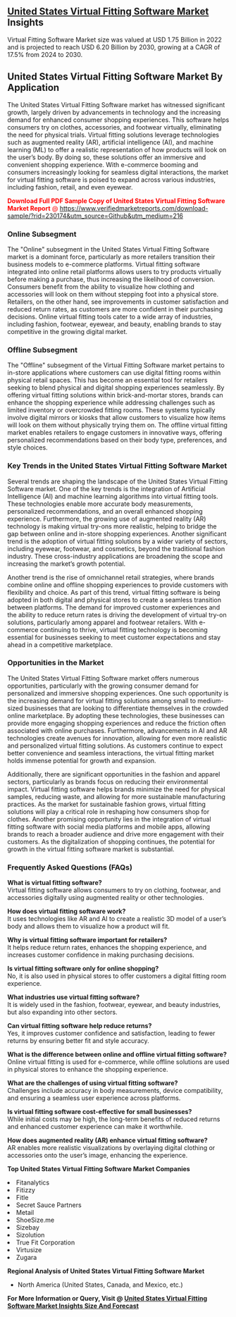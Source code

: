 <h2><a href="https://www.verifiedmarketreports.com/download-sample/?rid=230174&amp;utm_source=Github&amp;utm_medium=216" target="_blank">United States Virtual Fitting Software Market</a> Insights</h2><p>Virtual Fitting Software Market size was valued at USD 1.75 Billion in 2022 and is projected to reach USD 6.20 Billion by 2030, growing at a CAGR of 17.5% from 2024 to 2030.</p><p><h2>United States Virtual Fitting Software Market By Application</h2><p>The United States Virtual Fitting Software market has witnessed significant growth, largely driven by advancements in technology and the increasing demand for enhanced consumer shopping experiences. This software helps consumers try on clothes, accessories, and footwear virtually, eliminating the need for physical trials. Virtual fitting solutions leverage technologies such as augmented reality (AR), artificial intelligence (AI), and machine learning (ML) to offer a realistic representation of how products will look on the user’s body. By doing so, these solutions offer an immersive and convenient shopping experience. With e-commerce booming and consumers increasingly looking for seamless digital interactions, the market for virtual fitting software is poised to expand across various industries, including fashion, retail, and even eyewear.<p><span class=""><span style="color: #ff0000;"><strong>Download Full PDF Sample Copy of United States Virtual Fitting Software Market Report</strong> @ </span><a href="https://www.verifiedmarketreports.com/download-sample/?rid=230174&amp;utm_source=Github&amp;utm_medium=216" target="_blank">https://www.verifiedmarketreports.com/download-sample/?rid=230174&amp;utm_source=Github&amp;utm_medium=216</a></span></p></p><h3>Online Subsegment</h3><p>The "Online" subsegment in the United States Virtual Fitting Software market is a dominant force, particularly as more retailers transition their business models to e-commerce platforms. Virtual fitting software integrated into online retail platforms allows users to try products virtually before making a purchase, thus increasing the likelihood of conversion. Consumers benefit from the ability to visualize how clothing and accessories will look on them without stepping foot into a physical store. Retailers, on the other hand, see improvements in customer satisfaction and reduced return rates, as customers are more confident in their purchasing decisions. Online virtual fitting tools cater to a wide array of industries, including fashion, footwear, eyewear, and beauty, enabling brands to stay competitive in the growing digital market.<h3>Offline Subsegment</h3><p>The "Offline" subsegment of the Virtual Fitting Software market pertains to in-store applications where customers can use digital fitting rooms within physical retail spaces. This has become an essential tool for retailers seeking to blend physical and digital shopping experiences seamlessly. By offering virtual fitting solutions within brick-and-mortar stores, brands can enhance the shopping experience while addressing challenges such as limited inventory or overcrowded fitting rooms. These systems typically involve digital mirrors or kiosks that allow customers to visualize how items will look on them without physically trying them on. The offline virtual fitting market enables retailers to engage customers in innovative ways, offering personalized recommendations based on their body type, preferences, and style choices.<h3>Key Trends in the United States Virtual Fitting Software Market</h3><p>Several trends are shaping the landscape of the United States Virtual Fitting Software market. One of the key trends is the integration of Artificial Intelligence (AI) and machine learning algorithms into virtual fitting tools. These technologies enable more accurate body measurements, personalized recommendations, and an overall enhanced shopping experience. Furthermore, the growing use of augmented reality (AR) technology is making virtual try-ons more realistic, helping to bridge the gap between online and in-store shopping experiences. Another significant trend is the adoption of virtual fitting solutions by a wider variety of sectors, including eyewear, footwear, and cosmetics, beyond the traditional fashion industry. These cross-industry applications are broadening the scope and increasing the market’s growth potential.<p>Another trend is the rise of omnichannel retail strategies, where brands combine online and offline shopping experiences to provide customers with flexibility and choice. As part of this trend, virtual fitting software is being adopted in both digital and physical stores to create a seamless transition between platforms. The demand for improved customer experiences and the ability to reduce return rates is driving the development of virtual try-on solutions, particularly among apparel and footwear retailers. With e-commerce continuing to thrive, virtual fitting technology is becoming essential for businesses seeking to meet customer expectations and stay ahead in a competitive marketplace.</p><h3>Opportunities in the Market</h3><p>The United States Virtual Fitting Software market offers numerous opportunities, particularly with the growing consumer demand for personalized and immersive shopping experiences. One such opportunity is the increasing demand for virtual fitting solutions among small to medium-sized businesses that are looking to differentiate themselves in the crowded online marketplace. By adopting these technologies, these businesses can provide more engaging shopping experiences and reduce the friction often associated with online purchases. Furthermore, advancements in AI and AR technologies create avenues for innovation, allowing for even more realistic and personalized virtual fitting solutions. As customers continue to expect better convenience and seamless interactions, the virtual fitting market holds immense potential for growth and expansion.</p><p>Additionally, there are significant opportunities in the fashion and apparel sectors, particularly as brands focus on reducing their environmental impact. Virtual fitting software helps brands minimize the need for physical samples, reducing waste, and allowing for more sustainable manufacturing practices. As the market for sustainable fashion grows, virtual fitting solutions will play a critical role in reshaping how consumers shop for clothes. Another promising opportunity lies in the integration of virtual fitting software with social media platforms and mobile apps, allowing brands to reach a broader audience and drive more engagement with their customers. As the digitalization of shopping continues, the potential for growth in the virtual fitting software market is substantial.</p><h3>Frequently Asked Questions (FAQs)</h3><p><strong>What is virtual fitting software?</strong><br>Virtual fitting software allows consumers to try on clothing, footwear, and accessories digitally using augmented reality or other technologies.</p><p><strong>How does virtual fitting software work?</strong><br>It uses technologies like AR and AI to create a realistic 3D model of a user’s body and allows them to visualize how a product will fit.</p><p><strong>Why is virtual fitting software important for retailers?</strong><br>It helps reduce return rates, enhances the shopping experience, and increases customer confidence in making purchasing decisions.</p><p><strong>Is virtual fitting software only for online shopping?</strong><br>No, it is also used in physical stores to offer customers a digital fitting room experience.</p><p><strong>What industries use virtual fitting software?</strong><br>It is widely used in the fashion, footwear, eyewear, and beauty industries, but also expanding into other sectors.</p><p><strong>Can virtual fitting software help reduce returns?</strong><br>Yes, it improves customer confidence and satisfaction, leading to fewer returns by ensuring better fit and style accuracy.</p><p><strong>What is the difference between online and offline virtual fitting software?</strong><br>Online virtual fitting is used for e-commerce, while offline solutions are used in physical stores to enhance the shopping experience.</p><p><strong>What are the challenges of using virtual fitting software?</strong><br>Challenges include accuracy in body measurements, device compatibility, and ensuring a seamless user experience across platforms.</p><p><strong>Is virtual fitting software cost-effective for small businesses?</strong><br>While initial costs may be high, the long-term benefits of reduced returns and enhanced customer experience can make it worthwhile.</p><p><strong>How does augmented reality (AR) enhance virtual fitting software?</strong><br>AR enables more realistic visualizations by overlaying digital clothing or accessories onto the user’s image, enhancing the experience.</p></p><p><strong>Top United States Virtual Fitting Software Market Companies</strong></p><div data-test-id=""><p><li>Fitanalytics</li><li> Fitizzy</li><li> Fitle</li><li> Secret Sauce Partners</li><li> Metail</li><li> ShoeSize.me</li><li> Sizebay</li><li> Sizolution</li><li> True Fit Corporation</li><li> Virtusize</li><li> Zugara</li></p><div><strong>Regional Analysis of&nbsp;United States Virtual Fitting Software Market</strong></div><ul><li dir="ltr"><p dir="ltr">North America&nbsp;(United States, Canada, and Mexico, etc.)</p></li></ul><p><strong>For More Information or Query, Visit @&nbsp;</strong><strong><a href="https://www.verifiedmarketreports.com/product/virtual-fitting-software-market/?utm_source=Github&amp;utm_medium=216" target="_blank">United States Virtual Fitting Software Market Insights Size And Forecast</a></strong></p></div>

